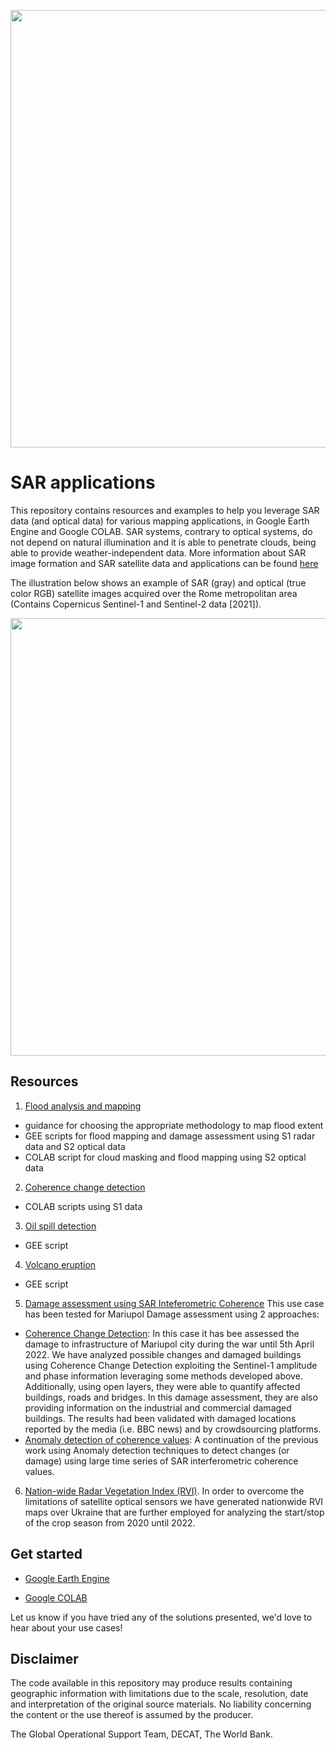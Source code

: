 <p><center> <img src="images/GOST_Logo_2021.png" width="700"/> </p></center>

# SAR applications

This repository contains resources and examples to help you leverage SAR data (and optical data) for various mapping applications, in Google Earth Engine and Google COLAB. 
SAR systems, contrary to optical systems, do not depend on natural illumination and it is able to penetrate clouds, being able to provide weather-independent data. More information about SAR image formation and SAR satellite data and applications can be found [here](https://www.esa.int/esapub/tm/tm19/TM-19_ptA.pdf) 

The illustration below shows an example of SAR (gray) and optical (true color RGB) satellite images acquired over the Rome metropolitan area (Contains Copernicus Sentinel-1 and Sentinel-2 data [2021]).  
<p><center> <img src="images/SAR_vs_Optical.jpg" width="700"/> </p></center>


## Resources

1. [Flood analysis and mapping](Flood%20Analysis%20and%20Mapping)
 - guidance for choosing the appropriate methodology to map flood extent
 - GEE scripts for flood mapping and damage assessment using S1 radar data and S2 optical data
 - COLAB script for cloud masking and flood mapping using S2 optical data
 
2. [Coherence change detection](Coherence%20Change%20Detection)
 - COLAB scripts using S1 data

3. [Oil spill detection](Oil%20Spill)
 - GEE script
 
4. [Volcano eruption](Volcano%20Eruption)
 - GEE script

5. [Damage assessment using SAR Inteferometric Coherence](Damage_Assessment/README.md)
This use case has been tested for Mariupol Damage assessment using 2 approaches:
- [Coherence Change Detection](Damage_Assessment/Mariupol_city.md): In this case it has bee assessed the damage to infrastructure of Mariupol city during the war until 5th April 2022. We have analyzed possible changes and damaged buildings using Coherence Change Detection exploiting the Sentinel-1 amplitude and phase information leveraging some methods developed above. Additionally, using open layers, they were able to quantify affected buildings, roads and bridges. In this damage assessment, they are also providing information on the industrial and commercial damaged buildings. The results had been validated with damaged locations reported by the media (i.e. BBC news) and by crowdsourcing platforms. 
- [Anomaly detection of coherence values](Damage_Assessment/Coherence_AnomalyDetection.md): A continuation of the previous work using Anomaly detection techniques to detect changes (or damage) using large time series of SAR interferometric coherence values.

6. [Nation-wide Radar Vegetation Index (RVI)](Radar_Vegetation_Index/Readme.md). In order to overcome the limitations of satellite optical sensors we have generated nationwide RVI maps over Ukraine that are further employed for analyzing the start/stop of the crop season from 2020 until 2022.
 
## Get started

- [Google Earth Engine](https://earthengine.google.com)
    >
- [Google COLAB](https://colab.research.google.com/notebooks/intro.ipynb)
    > 
Let us know if you have tried any of the solutions presented, we'd love to hear about your use cases!

## Disclaimer
The code available in this repository may produce results containing geographic information with limitations due to the scale, resolution, date and interpretation of the original source materials. No liability concerning the content or the use thereof is assumed by the producer.

The Global Operational Support Team, DECAT, The World Bank.
